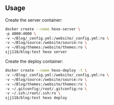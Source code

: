 ## Usage

Create the server container:

```bash
docker create --name hexo-server \
-p 4000:4000 \
-v ~/Blog/_config.yml:/website/_config.yml:ro \
-v ~/Blog/source:/website/source:ro \
-v ~/Blog/themes:/website/themes:ro \
sjj118/blog:test hexo server
```


Create the deploy container:

```bash
docker create --name hexo-deploy -t \
-v ~/Blog/_config.yml:/website/_config.yml:ro \
-v ~/Blog/source:/website/source:ro \
-v ~/Blog/themes:/website/themes:ro \
-v ~/.gitconfig:/root/.gitconfig:ro \
-v ~/.ssh:/root/.ssh:ro \
sjj118/blog:test hexo deploy
```
